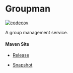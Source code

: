# Groupman

[![codecov](https://codecov.io/gh/bremersee/groupman/branch/develop/graph/badge.svg)](https://codecov.io/gh/bremersee/groupman)

A group management service.

#### Maven Site

- [Release](https://bremersee.github.io/groupman/index.html)

- [Snapshot](https://nexus.bremersee.org/repository/maven-sites/groupman/2.1.0-SNAPSHOT/index.html)
